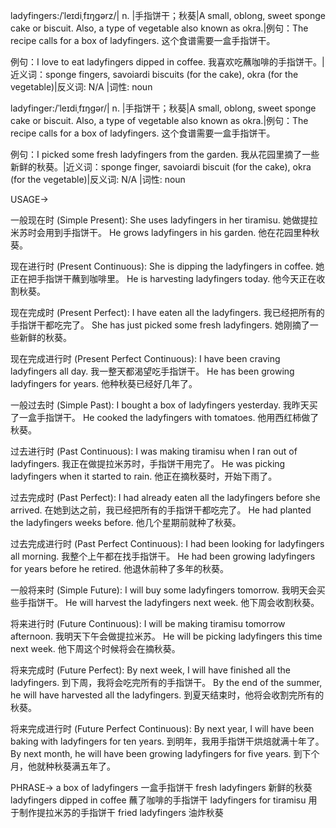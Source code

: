 ladyfingers:/ˈleɪdiˌfɪŋɡərz/| n. |手指饼干；秋葵|A small, oblong, sweet sponge cake or biscuit. Also, a type of vegetable also known as okra.|例句：The recipe calls for a box of ladyfingers.  这个食谱需要一盒手指饼干。

例句：I love to eat ladyfingers dipped in coffee. 我喜欢吃蘸咖啡的手指饼干。|近义词：sponge fingers, savoiardi biscuits (for the cake), okra (for the vegetable)|反义词: N/A |词性: noun


ladyfinger:/ˈleɪdiˌfɪŋɡər/| n. |手指饼干；秋葵|A small, oblong, sweet sponge cake or biscuit. Also, a type of vegetable also known as okra.|例句：The recipe calls for a box of ladyfingers.  这个食谱需要一盒手指饼干。

例句：I picked some fresh ladyfingers from the garden. 我从花园里摘了一些新鲜的秋葵。|近义词：sponge finger, savoiardi biscuit (for the cake), okra (for the vegetable)|反义词: N/A |词性: noun



USAGE->

一般现在时 (Simple Present):
She uses ladyfingers in her tiramisu. 她做提拉米苏时会用到手指饼干。
He grows ladyfingers in his garden. 他在花园里种秋葵。

现在进行时 (Present Continuous):
She is dipping the ladyfingers in coffee. 她正在把手指饼干蘸到咖啡里。
He is harvesting ladyfingers today. 他今天正在收割秋葵。

现在完成时 (Present Perfect):
I have eaten all the ladyfingers. 我已经把所有的手指饼干都吃完了。
She has just picked some fresh ladyfingers. 她刚摘了一些新鲜的秋葵。

现在完成进行时 (Present Perfect Continuous):
I have been craving ladyfingers all day. 我一整天都渴望吃手指饼干。
He has been growing ladyfingers for years. 他种秋葵已经好几年了。

一般过去时 (Simple Past):
I bought a box of ladyfingers yesterday. 我昨天买了一盒手指饼干。
He cooked the ladyfingers with tomatoes. 他用西红柿做了秋葵。

过去进行时 (Past Continuous):
I was making tiramisu when I ran out of ladyfingers. 我正在做提拉米苏时，手指饼干用完了。
He was picking ladyfingers when it started to rain. 他正在摘秋葵时，开始下雨了。

过去完成时 (Past Perfect):
I had already eaten all the ladyfingers before she arrived. 在她到达之前，我已经把所有的手指饼干都吃完了。
He had planted the ladyfingers weeks before. 他几个星期前就种了秋葵。


过去完成进行时 (Past Perfect Continuous):
I had been looking for ladyfingers all morning. 我整个上午都在找手指饼干。
He had been growing ladyfingers for years before he retired. 他退休前种了多年的秋葵。

一般将来时 (Simple Future):
I will buy some ladyfingers tomorrow. 我明天会买些手指饼干。
He will harvest the ladyfingers next week. 他下周会收割秋葵。

将来进行时 (Future Continuous):
I will be making tiramisu tomorrow afternoon. 我明天下午会做提拉米苏。
He will be picking ladyfingers this time next week. 他下周这个时候将会在摘秋葵。


将来完成时 (Future Perfect):
By next week, I will have finished all the ladyfingers. 到下周，我将会吃完所有的手指饼干。
By the end of the summer, he will have harvested all the ladyfingers. 到夏天结束时，他将会收割完所有的秋葵。

将来完成进行时 (Future Perfect Continuous):
By next year, I will have been baking with ladyfingers for ten years. 到明年，我用手指饼干烘焙就满十年了。
By next month, he will have been growing ladyfingers for five years. 到下个月，他就种秋葵满五年了。


PHRASE->
a box of ladyfingers 一盒手指饼干
fresh ladyfingers 新鲜的秋葵
ladyfingers dipped in coffee 蘸了咖啡的手指饼干
ladyfingers for tiramisu 用于制作提拉米苏的手指饼干
fried ladyfingers 油炸秋葵
